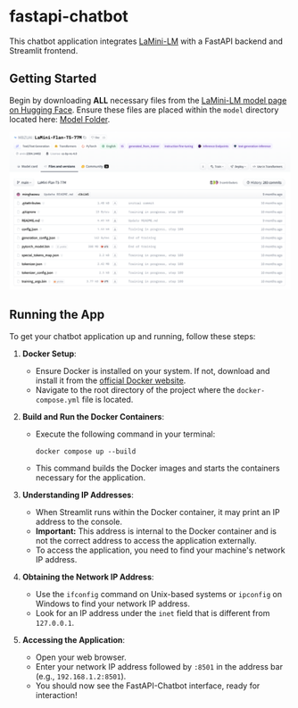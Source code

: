 # fastapi-chatbot

This chatbot application integrates [LaMini-LM](https://arxiv.org/abs/2304.14402) with a FastAPI backend and Streamlit frontend.

## Getting Started

Begin by downloading **ALL** necessary files from the [LaMini-LM model page on Hugging Face](https://huggingface.co/MBZUAI/LaMini-Flan-T5-77M/tree/main). Ensure these files are placed within the `model` directory located here: [Model Folder](https://github.com/jye-lim/fastapi-chatbot/tree/main/backend/model).

![model_page](https://github.com/jye-lim/fastapi-chatbot/blob/main/assets/model_page.png?raw=true)

## Running the App

To get your chatbot application up and running, follow these steps:

1. **Docker Setup**:
    - Ensure Docker is installed on your system. If not, download and install it from the [official Docker website](https://www.docker.com/get-started).
    - Navigate to the root directory of the project where the `docker-compose.yml` file is located.

2. **Build and Run the Docker Containers**:
    - Execute the following command in your terminal:
      ```
      docker compose up --build
      ```
    - This command builds the Docker images and starts the containers necessary for the application.

3. **Understanding IP Addresses**:
    - When Streamlit runs within the Docker container, it may print an IP address to the console.
    - **Important:** This address is internal to the Docker container and is not the correct address to access the application externally.
    - To access the application, you need to find your machine's network IP address.

4. **Obtaining the Network IP Address**:
    - Use the `ifconfig` command on Unix-based systems or `ipconfig` on Windows to find your network IP address.
    - Look for an IP address under the `inet` field that is different from `127.0.0.1`.

5. **Accessing the Application**:
    - Open your web browser.
    - Enter your network IP address followed by `:8501` in the address bar (e.g., `192.168.1.2:8501`).
    - You should now see the FastAPI-Chatbot interface, ready for interaction!
